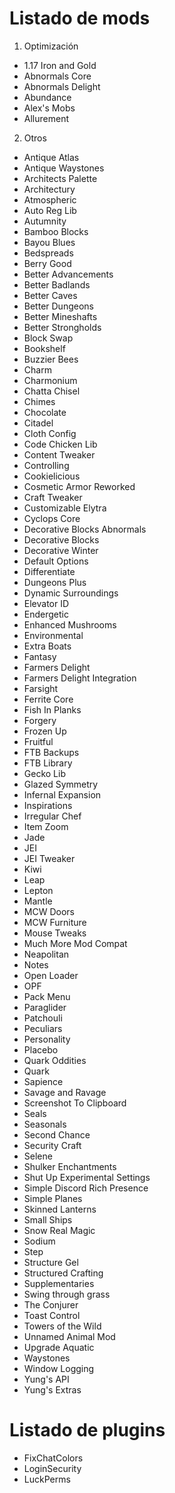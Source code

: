 # Listado de mods

1) Optimización
- 1.17 Iron and Gold
- Abnormals Core
- Abnormals Delight
- Abundance
- Alex's Mobs
- Allurement

2) Otros
- Antique Atlas
- Antique Waystones
- Architects Palette
- Architectury
- Atmospheric
- Auto Reg Lib
- Autumnity
- Bamboo Blocks
- Bayou Blues
- Bedspreads
- Berry Good
- Better Advancements
- Better Badlands
- Better Caves
- Better Dungeons
- Better Mineshafts
- Better Strongholds
- Block Swap
- Bookshelf
- Buzzier Bees
- Charm
- Charmonium
- Chatta Chisel
- Chimes
- Chocolate
- Citadel
- Cloth Config
- Code Chicken Lib
- Content Tweaker
- Controlling
- Cookielicious
- Cosmetic Armor Reworked
- Craft Tweaker
- Customizable Elytra
- Cyclops Core
- Decorative Blocks Abnormals
- Decorative Blocks
- Decorative Winter
- Default Options
- Differentiate
- Dungeons Plus
- Dynamic Surroundings
- Elevator ID
- Endergetic
- Enhanced Mushrooms
- Environmental
- Extra Boats
- Fantasy
- Farmers Delight
- Farmers Delight Integration
- Farsight
- Ferrite Core
- Fish In Planks
- Forgery
- Frozen Up
- Fruitful
- FTB Backups
- FTB Library
- Gecko Lib
- Glazed Symmetry
- Infernal Expansion
- Inspirations
- Irregular Chef
- Item Zoom
- Jade
- JEI
- JEI Tweaker
- Kiwi
- Leap
- Lepton
- Mantle
- MCW Doors
- MCW Furniture
- Mouse Tweaks
- Much More Mod Compat
- Neapolitan
- Notes
- Open Loader
- OPF
- Pack Menu
- Paraglider
- Patchouli
- Peculiars
- Personality
- Placebo
- Quark Oddities
- Quark
- Sapience
- Savage and Ravage
- Screenshot To Clipboard
- Seals
- Seasonals
- Second Chance
- Security Craft
- Selene
- Shulker Enchantments
- Shut Up Experimental Settings
- Simple Discord Rich Presence
- Simple Planes
- Skinned Lanterns
- Small Ships
- Snow Real Magic
- Sodium
- Step
- Structure Gel
- Structured Crafting
- Supplementaries
- Swing through grass
- The Conjurer
- Toast Control
- Towers of the Wild
- Unnamed Animal Mod
- Upgrade Aquatic
- Waystones
- Window Logging
- Yung's API
- Yung's Extras

# Listado de plugins

- FixChatColors
- LoginSecurity
- LuckPerms
